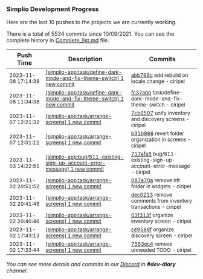 
### Simplio Development Progress

Here are the last 10 pushes to the projects we are currently working.

There is a total of 5534 commits since 10/09/2021. You can see the complete history in
 [Complete_list.md](Complete_list.md) file.

| Push Time | Description | Commits |
| --- | --- | --- |
| <sub>2023-11-08 17:14:39</sub> | <sub>[[simplio-app:task/define-dark-mode-and-fix-theme-switch] 1 new commit](https://github.com/SimplioOfficial/simplio-app/commit/abb766c8cf57f25f0ec82c3caf811d08ff642caf)</sub> | <sub>[abb766c](https://github.com/SimplioOfficial/simplio-app/commit/abb766c8cf57f25f0ec82c3caf811d08ff642caf) add rebuild on locale change - ciripel</sub> |
| <sub>2023-11-08 11:34:38</sub> | <sub>[[simplio-app:task/define-dark-mode-and-fix-theme-switch] 1 new commit](https://github.com/SimplioOfficial/simplio-app/commit/fc37abbe625e7cfc9952459c4cf1b838d2546082)</sub> | <sub>[fc37abb](https://github.com/SimplioOfficial/simplio-app/commit/fc37abbe625e7cfc9952459c4cf1b838d2546082) task/define-dark-mode-and-fix-theme-switch - ciripel</sub> |
| <sub>2023-11-07 12:21:32</sub> | <sub>[[simplio-app:task/arrange-screens] 1 new commit](https://github.com/SimplioOfficial/simplio-app/commit/7cb650762d3a613fc769394a38ccd4e44feb8b65)</sub> | <sub>[7cb6507](https://github.com/SimplioOfficial/simplio-app/commit/7cb650762d3a613fc769394a38ccd4e44feb8b65) unify inventory and discovery screens - ciripel</sub> |
| <sub>2023-11-07 12:01:11</sub> | <sub>[[simplio-app:task/arrange-screens] 1 new commit](https://github.com/SimplioOfficial/simplio-app/commit/b31b966baabaaa8a22c1de7e6b4d6fcc16c04b03)</sub> | <sub>[b31b966](https://github.com/SimplioOfficial/simplio-app/commit/b31b966baabaaa8a22c1de7e6b4d6fcc16c04b03) revert folder organization in screens - ciripel</sub> |
| <sub>2023-11-03 14:22:51</sub> | <sub>[[simplio-app:bug/811-existing-sign-up-account-error-message] 1 new commit](https://github.com/SimplioOfficial/simplio-app/commit/717afa530f5b22d78ca41d2902c5396c7ba27e34)</sub> | <sub>[717afa5](https://github.com/SimplioOfficial/simplio-app/commit/717afa530f5b22d78ca41d2902c5396c7ba27e34) bug/811-existing-sign-up-account-error-message - ciripel</sub> |
| <sub>2023-11-02 20:51:52</sub> | <sub>[[simplio-app:task/arrange-screens] 1 new commit](https://github.com/SimplioOfficial/simplio-app/commit/087a70a37ffba2365b59e3cabb42d2493b012e01)</sub> | <sub>[087a70a](https://github.com/SimplioOfficial/simplio-app/commit/087a70a37ffba2365b59e3cabb42d2493b012e01) remove nft folder in widgets - ciripel</sub> |
| <sub>2023-11-02 20:41:49</sub> | <sub>[[simplio-app:task/arrange-screens] 1 new commit](https://github.com/SimplioOfficial/simplio-app/commit/dec02139b03e3ebddcc611561253393f1a01d466)</sub> | <sub>[dec0213](https://github.com/SimplioOfficial/simplio-app/commit/dec02139b03e3ebddcc611561253393f1a01d466) remove comments from inventory transactions - ciripel</sub> |
| <sub>2023-11-02 20:40:46</sub> | <sub>[[simplio-app:task/arrange-screens] 1 new commit](https://github.com/SimplioOfficial/simplio-app/commit/03f313f7a69fb5cc23d97f609ff71a639ad3a688)</sub> | <sub>[03f313f](https://github.com/SimplioOfficial/simplio-app/commit/03f313f7a69fb5cc23d97f609ff71a639ad3a688) organize inventory screen - ciripel</sub> |
| <sub>2023-11-02 17:43:13</sub> | <sub>[[simplio-app:task/arrange-screens] 1 new commit](https://github.com/SimplioOfficial/simplio-app/commit/ce9588fda8391a15f02b64830af4c3ffc5e510c5)</sub> | <sub>[ce9588f](https://github.com/SimplioOfficial/simplio-app/commit/ce9588fda8391a15f02b64830af4c3ffc5e510c5) organize discovery screen - ciripel</sub> |
| <sub>2023-11-02 17:33:44</sub> | <sub>[[simplio-app:task/arrange-screens] 1 new commit](https://github.com/SimplioOfficial/simplio-app/commit/7553ec4229dca0d6f63a92b4afa6f4654d5b8f1e)</sub> | <sub>[7553ec4](https://github.com/SimplioOfficial/simplio-app/commit/7553ec4229dca0d6f63a92b4afa6f4654d5b8f1e) remove unneeded TODO - ciripel</sub> |

_You can see more details and commits in our [Discord](https://discord.gg/aKhjuwZmdP) in **#dev-diary** channel._
